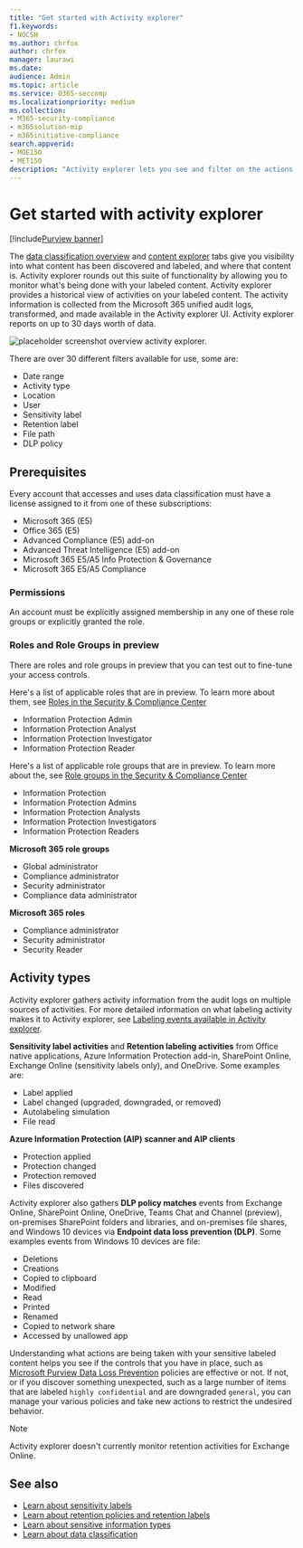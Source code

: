 ```yaml
---
title: "Get started with Activity explorer"
f1.keywords:
- NOCSH
ms.author: chrfox
author: chrfox
manager: laurawi
ms.date: 
audience: Admin
ms.topic: article
ms.service: O365-seccomp
ms.localizationpriority: medium
ms.collection: 
- M365-security-compliance
- m365solution-mip
- m365initiative-compliance
search.appverid: 
- MOE150
- MET150
description: "Activity explorer lets you see and filter on the actions users are taking on your labeled content."
---
```


# Get started with activity explorer

[!include[Purview banner](../includes/purview-rebrand-banner.md)]

The [data classification overview](data-classification-overview.md) and [content explorer](data-classification-content-explorer.md) tabs give you visibility into what content has been discovered and labeled, and where that content is. Activity explorer rounds out this suite of functionality by allowing you to monitor what's being done with your labeled content. Activity explorer provides a historical view of activities on your labeled content. The activity information is collected from the Microsoft 365 unified audit logs, transformed, and made available in the Activity explorer UI. Activity explorer reports on up to 30 days worth of data.

![placeholder screenshot overview activity explorer.](../media/data-classification-activity-explorer-1.png)

There are over 30 different filters available for use, some are:

- Date range
- Activity type
- Location
- User
- Sensitivity label
- Retention label
- File path
- DLP policy



## Prerequisites

Every account that accesses and uses data classification must have a license assigned to it from one of these subscriptions:

- Microsoft 365 (E5)
- Office 365 (E5)
- Advanced Compliance (E5) add-on
- Advanced Threat Intelligence (E5) add-on
- Microsoft 365 E5/A5 Info Protection & Governance
- Microsoft 365 E5/A5 Compliance

### Permissions

An account must be explicitly assigned membership in any one of these role groups or explicitly granted the role.

### Roles and Role Groups in preview

There are roles and role groups in preview that you can test out to fine-tune your access controls.

Here's a list of applicable roles that are in preview. To learn more about them, see [Roles in the Security & Compliance Center](../security/office-365-security/permissions-in-the-security-and-compliance-center.md#roles-in-the-security--compliance-center)

- Information Protection Admin
- Information Protection Analyst
- Information Protection Investigator
- Information Protection Reader

Here's a list of applicable role groups that are in preview. To learn more about the, see [Role groups in the Security & Compliance Center](../security/office-365-security/permissions-in-the-security-and-compliance-center.md#role-groups-in-the-security--compliance-center)

- Information Protection
- Information Protection Admins
- Information Protection Analysts
- Information Protection Investigators
- Information Protection Readers

<!--
> [!IMPORTANT]
> Access to Activity explorer via the Security reader or Device Management role groups or other has been removed-->

**Microsoft 365 role groups**

- Global administrator
- Compliance administrator
- Security administrator
- Compliance data administrator

**Microsoft 365 roles**

- Compliance administrator
- Security administrator
- Security Reader

## Activity types

Activity explorer gathers activity information from the audit logs on multiple sources of activities. For more detailed information on what labeling activity makes it to Activity explorer, see [Labeling events available in Activity explorer](data-classification-activity-explorer-available-events.md).

**Sensitivity label activities** and **Retention labeling activities** from Office native applications, Azure Information Protection add-in, SharePoint Online, Exchange Online (sensitivity labels only), and OneDrive. Some examples are:

- Label applied
- Label changed (upgraded, downgraded, or removed)
- Autolabeling simulation
- File read

**Azure Information Protection (AIP) scanner and AIP clients**

- Protection applied
- Protection changed
- Protection removed
- Files discovered

Activity explorer also gathers **DLP policy matches** events from Exchange Online, SharePoint Online, OneDrive, Teams Chat and Channel (preview), on-premises SharePoint folders and libraries, and on-premises file shares, and Windows 10 devices via **Endpoint data loss prevention (DLP)**. Some examples events from Windows 10 devices are file:

- Deletions
- Creations
- Copied to clipboard
- Modified
- Read
- Printed
- Renamed
- Copied to network share
- Accessed by unallowed app 

Understanding what actions are being taken with your sensitive labeled content helps you see if the controls that you have in place, such as [Microsoft Purview Data Loss Prevention](dlp-learn-about-dlp.md) policies are effective or not. If not, or if you discover something unexpected, such as a large number of items that are labeled `highly confidential` and are downgraded `general`, you can manage your various policies and take new actions to restrict the undesired behavior.

> [!NOTE]
> Activity explorer doesn't currently monitor retention activities for Exchange Online.

## See also

- [Learn about sensitivity labels](sensitivity-labels.md)
- [Learn about retention policies and retention labels](retention.md)
- [Learn about sensitive information types](sensitive-information-type-learn-about.md)
- [Learn about data classification](data-classification-overview.md)
